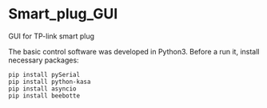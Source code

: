 # Smart_plug_GUI
GUI for TP-link smart plug 

The basic control software was developed in Python3. Before a run it, install necessary packages:

    
    pip install pySerial
    pip install python-kasa
    pip install asyncio
    pip install beebotte